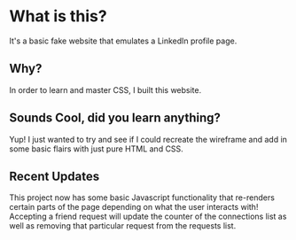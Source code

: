 # What is this?

It's a basic fake website that emulates a LinkedIn profile page.

## Why?

In order to learn and master CSS, I built this website.

## Sounds Cool, did you learn anything?

Yup! I just wanted to try and see if I could recreate the wireframe and add in some basic flairs with just pure HTML and CSS.

## Recent Updates
This project now has some basic Javascript functionality that re-renders certain parts of the 
page depending on what the user interacts with!
Accepting a friend request will update the counter of the connections list as well as removing that particular request from the requests list. 
